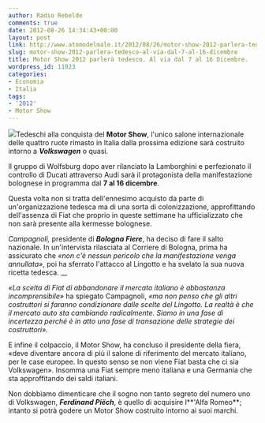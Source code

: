 ```yaml
---
author: Radio Rebelde
comments: true
date: 2012-08-26 14:34:43+00:00
layout: post
link: http://www.atomodelmale.it/2012/08/26/motor-show-2012-parlera-tedesco-al-via-dal-7-al-16-dicembre/
slug: motor-show-2012-parlera-tedesco-al-via-dal-7-al-16-dicembre
title: Motor Show 2012 parlerà tedesco. Al via dal 7 al 16 Dicembre.
wordpress_id: 11923
categories:
- Economia
- Italia
tags:
- '2012'
- Motor Show
---
```


[![](http://www.atomodelmale.it/wp-content/uploads/2012/08/Qatar-Motor-Show-2012.jpg_630-300x200.jpg)](http://www.atomodelmale.it/wp-content/uploads/2012/08/Qatar-Motor-Show-2012.jpg_630.jpg)Tedeschi alla conquista del **Motor Show**, l'unico salone internazionale delle quattro ruote rimasto in Italia dalla prossima edizione sarà costruito intorno a **_Volkswagen_** o quasi.

Il gruppo di Wolfsburg dopo aver rilanciato la Lamborghini e perfezionato il controllo di Ducati attraverso Audi sarà il protagonista della manifestazione bolognese in programma dal **7 al 16 dicembre**.

Questa volta non si tratta dell'ennesimo acquisto da parte di un'organizzazione tedesca ma di una sorta di colonizzazione, approfittando dell'assenza di Fiat che proprio in queste settimane ha ufficializzato che non sarà presente alla kermesse bolognese.

_Campagnoli,_ presidente di _**Bologna Fiere**_, ha deciso di fare il salto nazionale. In un'intervista rilasciata al Corriere di Bologna, prima ha assicurato che _«non c'è nessun pericolo che la manifestazione venga annullata»_, poi ha sferrato l'attacco al Lingotto e ha svelato la sua nuova ricetta tedesca.
__


_«La scelta di Fiat di abbandonare il mercato italiano è abbastanza incomprensibile»_ ha spiegato Campagnoli, _«ma non penso che gli altri costruttori si faranno condizionare dalle scelte del Lingotto. La realtà è che il mercato auto sta cambiando radicalmente. Siamo in una fase di incertezza perché è in atto una fase di transazione delle strategie dei costruttori»._

E infine il colpaccio, il Motor Show, ha concluso il presidente della fiera, «deve diventare ancora di più il salone di riferimento del mercato italiano, per le case europee. In questo senso se non viene Fiat basta che ci sia Volkswagen».
Insomma una Fiat sempre meno italiana e una Germania che sta approffitando dei saldi italiani.

Non dobbiamo dimenticare che il sogno non tanto segreto del numero uno di Volkswagen, _**Ferdinand Piëch**_, è quello di acquisire l**'Alfa Romeo**; intanto si potrà godere un Motor Show costruito intorno ai suoi marchi.
